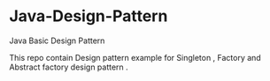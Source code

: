 # Java-Design-Pattern
Java Basic Design Pattern 

This repo contain Design pattern example for Singleton , Factory and Abstract factory design pattern .
